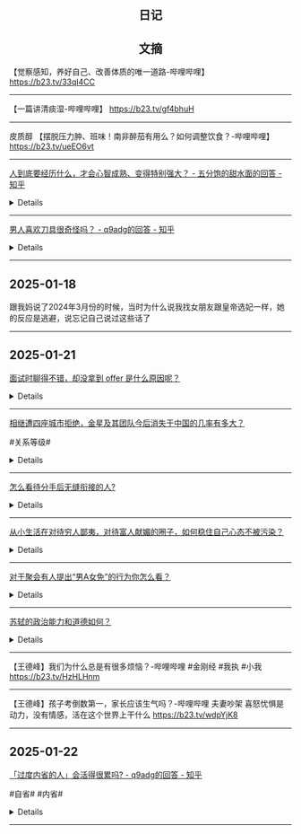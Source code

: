## <center>日记</center>



## <center>文摘</center>


【觉察感知，养好自己、改善体质的唯一道路-哔哩哔哩】 https://b23.tv/33ql4CC

---

【一篇讲清痰湿-哔哩哔哩】 https://b23.tv/gf4bhuH

---

皮质醇
【摆脱压力肿、班味！南非醉茄有用么？如何调整饮食？-哔哩哔哩】 https://b23.tv/ueEO6vt

---

[人到底要经历什么，才会心智成熟、变得特别强大？ - 五分饱的甜水面的回答 - 知乎](
https://www.zhihu.com/question/665426382/answer/80971432534)

<details>

其实，你可以想想，如果你失恋了遇到了一个渣男，如果你不改变，你下一次还会碰到同样的人，永远也走不出来，直到你的认知提升，这件事就过去了！

游戏里的魂斗罗一旦死了，就会重新降临，再次去通关，以让真正的我们完整的体验这个惊险刺激的剧本，根据游戏规则，因为魂斗罗不可以跨越关卡，这就决定了没过的关卡可以反复体验，听到这里，你悟道了什么？

这不和我门生活中遇到的人生难题一样吗？越逃避，它越出现！

你以为换一个另一半，换一个公司，换一个工作，一切都会好吗？只要你的内在问题没解决，那么这个就是你的课题，也是你的心魔直到你面对他们，并且从中获得感悟！

内醒才能破局，死亡不会！
</details>

---

[男人喜欢刀具很奇怪吗？ - q9adg的回答 - 知乎](https://www.zhihu.com/question/524186615/answer/2545538789)
<details>

人是非常复杂的存在，就像一个案子，是需要破的。
“观察”不是“看”，而是条分缕析、抽丝剥茧的分析。否则你不知道要看哪里，看了也看不见该看的东西。
而人一定要学会精确的观察自己，这样才不至于误会自己的感情和诉求。
这个习惯如何至关重要，举个最典型的例子——你是喜欢ta，还是喜欢ta的供养、还是喜欢ta的崇拜？
你是喜欢物理，还是喜欢物理高分带来的赞美？
分不清楚，你会犯下重大人生错误。
很多人一生的悲剧都发源于此。
而怎么观察你自己，这是一个很好的例子。
看看“刀尖”，指天，还是指地？
</details>

---

## 2025-01-18
跟我妈说了2024年3月份的时候，当时为什么说我找女朋友跟皇帝选妃一样，她的反应是逃避，说忘记自己说过这些话了

---

## 2025-01-21

[面试时聊得不错，却没拿到 offer 是什么原因呢？](https://afdian.com/p/ea592f96cffd11ef86c652540025c377)

<details>

#面试愉快#

和候选人聊得不愉快，对面试官而言是一种失职。

因为面试官除了要筛选合格候选人之外，还天然的需要巩固所有能进入面试的候选人对本企业的品牌认同。

其实面试不是一锤子买卖，有可能你这一批没有得到录用，但面试官会把你放进人才池里，让人力部门长期保持关注和接触。这一批录满了，可能你有这些那些的短板暂时没录上，但是给了你反馈，下次有招聘需求通知你，约你谈谈看看你有没有根据反馈自我提升，这对下一次合作有很大的参考意义。

“积极配合需求自我提升”实际上比“技能优秀”的价值都不逊色，而这一点还真必须来个两轮以上才看得出来。

排除这个考虑，单纯从预防公关危机角度，面试官也要避免和候选人发生不愉快。本来人家没有被录取就已经可能有怨气，要是现场还呛起来，分分钟引发公共舆情，显然得不偿失。

因此，“和面试官谈得很愉快”属于题中应有之义，预料中事，几乎和“是否会录取”没有关系，谈不上什么原因。

需要防止的是自己把这种拒绝视为个人的耻辱和失败。

其实企业录用人是非常谨慎小心的，因为用错人成本极其高昂，所以企业的标准往往远超实际需要的挑剔。你没过面试，其实跟你的实际能力是否真能应付那个工作并没有绝对关联，不必理解为“我的工作能力不被认可”。

但有一点你要注意——最常导致面试失败的要害，其实是被混淆为“自信”的傲慢。

这是大部分进入面试环节的候选人被取消资格的本质原因。

你能进面试，一般来说你的履历和作品已经过线了，人家之所以要面谈，主要是看你这人给人的感觉是否好合作。

而是否好合作的要害，总是在看你的傲慢度。

你傲慢，就会导致团队成员想要说服你成本太高，要为你付出太多的情绪能量、士气成本和讨论资源，这是绝不能容忍的。

面试官和你讨论问题，你的立场要坚定的站稳——不要去证明自己是对的，而是要给予所有观点最大的智力支持，公正的寻找最优的答案。

很多年轻人有这种极端错误的反应，一旦面试官流露出一点疑似对ta观点的怀疑，立刻穿起“反PUA”的软猬甲，对面试官的所有表述极力补弱，对对方的表述吹毛求疵，恶意想象，劣向理解，以求自己原本的观点“必胜”。

而不是对对方的看法有充分好奇，先引导对方把所有可能的疑问做最好的、最有力地表达，然后站在公正的立场上充分考虑对方主张成立的可能性，再作出不偏不倚的结论。

最坏的口头禅是什么呢？——“看来您错误理解了我的意思”“不不不，我不是这个意思”。

这话哪里有错？

因为如果真的是对方错误理解的意思，你要说的也是“非常抱歉，我想是我没有表达清楚，请允许我换一个表达方式……”。

为什么？既然你确信对方的立场是积极友好的，那么对方理解错误的责任就得由你至少分担。你直接说“你理解错了”，其实有“责任完全在你”的意味。

如果你不是找工作，只是一般讨论聊天，那这问题不大。但你如果想成为对方未来几年坐在隔壁桌、时时处处要打交道的队友，那么你对“应尽责任”的定义最好更利他一些。

你响鼓不必重锤，也不会“得理不饶人”，并且时时处处懂得避免自己的ego妨碍最佳团队效能，那么你的过关概率大很多。

这种谦卑、宽容、开放的态度，需要平时点滴功夫练起，到时候才能习惯成自然。

所以，不要在网上口不择言，无谓争执，多着眼于建设性，多在补强原则上与人对话。

这直接关系到你的前途。

</details>

---

[相继遭四座城市拒绝，金星及其团队今后消失于中国的几率有多大？](https://afdian.com/p/842cb234a63a11ef866b52540025c377)

#关系等级#

<details>

#仁恕#

并不是很大。

如果真的不给你机会，自然会直接做一些盖棺论定的结论。

类似“取关但不拉黑”这样的操作，本质上其实是提醒你“我对某些行为是拒绝的，但不拒绝你改变这些做法之后重建关系”。

这是成人之间的常规做法，就是人和人的关系有从同心一体 > 志同道合 > 同舟共济 > 礼尚往来 > 敬而远之 > 不相往来 > 势不两立 > 不共戴天 这一连串的递降层级。

4）同心一体，那是完全不设防的，通体透明，没有所谓的隐私和秘密。坦率讲，这不是凡人该有的常态关系。即使是夫妇、情侣，也只能是短期到达这个境界，最好也不要去寻求维系这样的关系，更不要把这种境界当成一种及格线。

3）志同道合，指的是某方面有一样的追求，并且对达成追求的方法论有共识，以至于可以结成同志、同事关系。这不同于一般的工作关系，这是有共同理想的价值共同体。某种意义上讲，这个关系常比血缘亲情更强，所以才有“为了掩护同志不惜自我牺牲”这样的选择。

2）同舟共济，是指存在一致的短期或局部利益，因此可以基于共同利害关系结成盟友彼此帮扶，类似孙刘联盟。这种合作关系往往取决于外敌、危机的延续，不需要双方志同道合。绝大多数的商业合作、职场协作都是这一类。

1）礼尚往来，是指对等交往。你给我打招呼，我也对你点点头。你投我以桃，我报之以李。你损着我的牙眼，我也必还你颜色。这是一个中性关系，也就是所谓的路人关系。

0）敬而远之，是指彼此只承担最低限度的社会礼仪，保持互不挑衅、互不诅咒的原则，不以为敌，但也不求为友，不求为友，但也不以为敌。不干涉、不评价、不破坏、不祝福，各行其道、各安其所，live and let live。

这其实是亲密度的0值点了。但可以这么说——这是一个开放性的位置。

不求为敌，指的是不会为成为朋友制造什么特别的障碍。

不求为友，指的是不会主动的寻求增加来往，但这不意味着拒绝对方寻求增强关系的努力——否则何必避免为成为朋友制造障碍？

这一层，其实本质上只是“不勉强”三个字而已。

-1）势不两立，指的是彼此之间有争斗，存在非此即彼的斗争关系——此方要成功，必须以彼方失败为前提。

但“势不两立”并不涉及生死，不追求肉体消灭，更多的类似“争夺锦标”，追求的是对方落败、下野、失势，而不是死亡，一般是争权夺利这个范畴。

-2）不共戴天，是指字面意义的不能共存，追求的就是对方的灭亡、肉体消灭（cease to exist）

明白了关系的分级，接下来这话对你就至关重要了。

这就关系的基本力学——当双方相互施与同级关系，则关系会趋于稳定；当给予待遇和获得待遇之间存在极差，则关系是不稳定的，而极差的方向才真正反映敌意和善意。

这话定理味道太强，而且实际展开远比直觉上要复杂，所以要具体举例解释一下。

张三对李四是否是敌意，要看张三觉得李四对自己给的是什么待遇，如果张三认为李四给自己的待遇1级，那么张三如果决定给李四2级待遇，就意味着张三在对李四表达善意、张三希望李四也能提升对自己的待遇级别。张三决定给李四1级，那么意味着张三对当前关系状态很满意，希望稳定维持。张三决定给李四0 / -1 / -2，就意味着张三想要降低关系水平。

相应的，张三原本觉得李四给的是+2，自己也给的是+2，结果有一天ta发现李四改成给0了，这时张三决定给+1，张三仍然会认为自己是在释放善意。

说到这里你应该发现了——这跟李四客观上给了张三什么待遇其实无关，仅仅跟张三自己觉得李四给了自己什么待遇有关。

这就是关系力学表达式简单，但是实际运行情况极为复杂的原因。

这种复杂性极好的体现在一个绝妙的悖论上——事实上除了反社会人格者（sociopath），每个人都在默认奉行“给予对方的级别不低于对方给出级别”的行为法则。

你甚至可以说奉行“给予对方的级别不低于对方给出的级别”原则就是人类社会性本能的的数学定义。

然而，你应该很快发现——在所有人都实行“不低于对方定级”这个法则的前提下，怎么可能出现“两个人关系降级”甚至“螺旋形持续降级”这种“数学奇迹”？

因为人们极易误读自己的和对方的定级。

这也是幼稚的关系为什么高度不稳定的根本原因。

举点例子，志同道合的标准是什么？重合度多少可以算志同道合？是90%？还是60%？还是100%？

人越幼稚，这个标准设定得越高，以至于会有“一旦不是100%就属于背叛”这种魔鬼设定。

而“背叛”则会被认定为“从+3一次性跌落到-1”这样的巨大跌落，于是按照“不低于对方给出待遇”的原则，张三可能一下给李四降到0甚至-1，而这时李四会觉得惊诧莫名——因为李四觉得有90%重合就很够志同道合了——甚至只要高于50%就很惊喜了。

而在李四发现张三突然把待遇降到-1甚至0的时候，李四就要面临艰难的选择——是不是要跟着降级？降要到几级？

体会到这么简单的力学规则，实际上可能支撑多么复杂微妙的关系样式了吗？这就像牛顿力学的定律很简单，但是这可以解释的现象却千变万化、诡谲难料一样。

那么，面对如此复杂多变的关系演化，有没有什么“懒人包方案”呢？

有。

1）只要对方给的不是-2，原则不给予对方0级以下待遇。

也就是除非对方搞不共戴天、不死不休的敌对政策，你给对方的最坏待遇也就是敬而远之。

因为低于0级，就要不断的积累关系负债，会导致想要引导关系向正向发展需要先填补的亏空越来越多。这是在给关系改善制造额外的未来障碍，能免则免。

2）除非对方降低到负级别，否则短期内不主动降低对方的待遇。

也就是说，你原先给予同志待遇，发现对方似乎突然冷淡，似乎对你敬而远之，但只要对方没有恶语相向、没有势不两立、没有不共戴天，那么你短期内最好不要调整给对方的待遇。

至于短期是多短，你可以自己掌握，但肯定不是“一发现这个现象就立刻做出降级决定”，你至少需要观察到这个现象持续一个时期，才宜作出降级决定。

3）首次降级幅度不超过对方。

意思是对方把你从+3降到-1，你最好第一次只从+3降到0或+1。对方给你从+1降到-1，那么你原本给的是+2，你最多降到0。

你的降幅不要比对方更大。

4）要多使用临时措施，而不是直接调整关系级别。

如果用外交关系作比喻，这意思是多用“坦率交换看法”“严重关切”“严正交涉”“严重抗议”甚至可以“贸易调查”，但是绝不轻言“降低大使级关系至代办级”，轻言“不承认合法性”。

其实你有丰富的工具可用，没有必要也不应该轻易的以“调整关系级别”为工具去“管理关系”。

这就像玩赛车游戏，新手之所以玩得差，是因为新手几乎只有左满舵和右满舵，约等于手上拿着的不是一个方向盘，而是两个方向键。只有两个方向键想要玩好极品飞车，光是想不开出路肩就得告别名次了。

对着这个系统再去思考当事人得到的待遇，你就会发现目前她得到的其实不是关系降级待遇，而是“事务性的处理”。

反而问题的症结在于金星自己把这个处理怎么理解。如果她要认定这是“严重关系降级”，然后自己来个“对称降级”，甚至自己降级到-1，那才是真的会导致被降级到0。

因为坦率讲，上面这几条原则，基本上就是“仁恕之道”的数学表达。

</details>

---

[怎么看待分手后无缝衔接的人?](https://afdian.com/p/55840c86889c11ef94d052540025c377)

<details>

#无缝#

你试试这么看——

如果对方一分手就可以无缝衔接，证明自己当初是赢得了一个很有魅力的人的倾心。反过来，如果对方长时间无人问津，顺带着也可以算作自己的失败。

在自己没有任何有效依据、也不打算去深究其中过程——这当然是明智的选择——的前提下，这是唯一的答案。

对方这么优秀的人，当然没啥空窗期了，若不是如此，又怎么会有资格跟我有一段缘分？

至于说什么“早已暗通款曲”，这种可能性我根本就不会去考虑——因为我是何等魅力四射的人，哪有人在给我缘分未尽之前有心思去想别的选择的？

这就是我的判定，不需要证据，只有良好祝福，没有羡慕嫉妒恨。

更何况，对方的“缝”越小，我也自然可以更快的我自己的“衔接”——我这边都排队到巴黎了，人家排队容易么。

看到问题了没有？

恋爱这种事，要英雄重英雄。缘分尽了，分道扬镳，香火不尽，无怨无悔。

越是英雄胸襟，越不容易自己向恶处想象，给你疑心暗鬼、杯弓蛇影搞出无数的潜规则、隐忌讳。

对方越自信充盈，你越用不着“守孝三年”。在一起时自由，分了也自在。对方越“自惭形秽”，越是在一起如巨蟒缠身，分开了阴魂不散，半夜里要从电视机里爬出来看你在干嘛。

你如果觉得这个出路“匪夷所思”，你不如算算账，看看你走那些“守孝三年”的路线到底自己多了什么收益，而又付出了什么代价。

一个亏到没裤子穿的的方案，有什么资格跟一个盈利的方案比合理性？

就因为不会算账的自怜瘾君子们爱用点赞机当烟枪吸？

</details>

---

[从小生活在对待穷人鄙夷，对待富人献媚的圈子，如何稳住自己心态不被污染？](https://afdian.com/p/1c71e99c651811ef9e3352540025c377)

<details>

#淤泥里的火花塞#

很多人会认为“出淤泥而不染”的最佳手段是憎恶、鄙视和仇恨——比如一个人出生在小偷之家，于是就靠憎恶、鄙视、仇恨偷窃行为，从而做到出淤泥而不染。

但这实际上是不对的。

出淤泥而不染的最可靠手段是理解、原谅和价值否定。

首先是理解。

也就是从头到尾的、全面的了解对方的动机、行为和结果。人为什么会这么做？ta是怎么做的？ta这么做的总后果是什么？

你要先确切的了解你要“出而不染”的“淤泥”到底是什么，否则你很可能兜一圈回到原点，举个例子，有人发狠“长大绝不像老爹一样打孩子”，这其实不也是一种“欲出淤泥而不染”？然而ta长大了只是换了一种兵器，没用老头子的枣木棍，改用不给饭吃而已。这算做到了出淤泥而不染吗？

如果你不了解你要出的淤泥，不准确的抓住它真正的本质，所谓的“出淤泥而不染”，往往只是换了一种泥，黑泥是淤泥，黄泥就不是吗？

第二，真正了解后，你真要出淤泥而不染，不但不要走向鄙视、仇恨，反而要走向体谅、原谅。

诚然，第一时间的鄙视、仇恨是不可免的，否则你何来出淤泥而不染的动机呢？

但那只是你这个行为的第一推动力，约等于火花塞点燃内燃机的那一下闪光。

真正驱动你走完全程的，不能是火花塞。

这就是为什么有很多人走上了“痛恨 - 理解 - 成为”的道路，因为ta们纯以火花塞当动力驱动，其实根本寸步难移。根本移不动，自然只要稍微“理解”就会“成为”了。

你的痛恨是极为消耗能量的，而且你的痛恨会导致你过度忽视对方的合理性、有效性，以至于当你被愤怒导致的筋疲力竭耗尽耐力的时候，对方的合理性和有效性会闪闪发光。这时候你那点愤怒反而脆弱可笑，你很容易反过来一头扎进你原先所痛恨的淤泥里去。

所以，你不能用愤怒来作为动力谋求出淤泥而不染。

只有在你对某个行为的拒绝并不包含任何愤怒成份（或至少这不是主要成分）的时候，你才可以比较放心的确信你的确是和这个东西分开了。

这就要到第三步——价值否定。

真正的“不染”，是我完全理解你为什么这么做，我也体谅和原谅你这么做——再说一遍，原谅不包含放弃反对、不包含追索契约损失、不包含网开一面——但我不这么做。

我不是因为要寻求道德上的优越感、或者存在上的差异感而不这么做，而是出于对我自己的情况的了解、对我自己的人生理想的理性计划，认定这么做对实现我的人生目标没有足够的正面价值、有太大的机会成本。

我不是否定这件事的客观价值，而是否定塔对我本人的个人价值。

这件事在普世意义上——也就是所谓的“客观上”——是有价值还是无价值，这个要留给历史去判断、去裁定，我只有观点、假设，以及对我个人私域的决断。

这是一个平心静气、了解了所有要素后、不带仇恨、不带冲动，因为几乎没有额外损耗的状态，一个远比怒火中烧、咬牙切齿更坚固的状态。

你到了这个状态，能以理解、怜悯的心态否定，而不是以愤怒、激情的状态抗拒，你才真的可以出淤泥而不染。

不但如此，你还可以做到后者做不到的、然而却是非常典型的出淤泥不染的行为方式——你可以贴着淤泥游。

不是对方有军队而你没军队，只是你的军队是正义的军队。不是对方做生意你就不做生意，而是你做的是有原则的生意。

真正的本质差异，并不显著的体现在外表的截然不同上，恰恰相反，反而很可能会因为彼此激烈的竞争对抗而出现高度的类似——就像两支彼此对抗的军队，往往会非常相似一样。

真正要出淤泥而不染，需要你能掌握的一切优势，这跟“事事截然相反“的粗暴思路往往是不兼容的。

地球上最远的距离是南极和北极，实际上地球上最远的距离是日期线的两边——它们紧紧相邻，但彼此相差一整天。

</details>

---

[对于聚会有人提出“男A女免”的行为你怎么看？](https://afdian.com/p/303827365f0811efb5c952540025c377)

<details>

#抱什么歉#

假设你第一直觉是要拒绝，那么你会怎么说？

“抱歉，这个我接受不了。”

是吧？

那么这个“抱歉”是在报什么“歉”？你想过没有？

抱“我没有能力提出一个让你这个想法行得通的万全之策”的歉。

在中国的礼仪里，无论你的朋友、熟人甚至只是没有公开宣告敌对的陌生人提出什么需求，你都有义务第一时间先去思考有没有可以令其变得可行的策略。

这是无条件的社会义务，是社会化的强制要求。

你想不到，你要先为此抱歉，然后才能行使“拒绝权”。

所以，你拒绝时下意识就会加上这句“抱歉”，而且放在“我接受不了”前面。

这就是这种强制社会性的自然法则在你的行为方式上留下的强制烙印。

不管你有没有意识到，你都会不自觉地照办。

而如果你直接说“我不接受”，而不是“我接受不了”，而且还拒绝在前面加上“抱歉”，你就会立刻在所有目睹者的眼里被打上“此人反社会”的标记，你的档案就会被放进“如无必要，不宜交往”的类别里落灰。

因为你在某件事里绝对不可替代的可能性实在不大，这个“宜交往”的“必要”恐怕永远都攒不够了。

这就是这个规则的残酷性。

你就是装、也要装出一句“抱歉”，就是做戏、也要做出“是我能力有限、接受不了”而不是“我不想接受”的姿态来。

除非你活腻了。

而且你要认识清楚——这个“客气”不是出于提出动议的这个人的面子，而是全社会所有成员的面子。你不照办，后果不是得罪这个提议的人而已，而还会被所有看到你这个行为的人一起拉进ta们私人的黑名单。

这就是这个规矩的严苛程度。

除了你已经宣战的敌人，任何社会成员对你给出提议，不管这个提议你自己喜欢或者不喜欢，你都有绝对的、不容推卸的、由全体社会成员默认强加的“先考虑是否有可行方案”的义务。

你必须要先尽到这个义务，先走过这个必要流程，在这个流程中得出“无有效解”的结论，然后为这个结论“抱歉”，然后才能基于“我的能力不足以承担你的提议所造成的压力”的姿态令对方的提议得到“不可行”的结果。

只有这样，你的拒绝才能安全的被全体社会成员接受，对方如果再拒绝你的拒绝，就会受到其它社会成员的否定和惩诫。

ta提出动议——不管这个动议多么荒唐——本身是受到社会宽容的。你不照规矩走流程就拒绝，社会就会先惩诫你。你照规矩办了，ta不认栽，社会才会去惩诫ta。

很多人会幻想“社会应该提前惩戒提出荒唐动议的人”，希望社会帮自己提前省去后面的标准操作，比如这个答案下大量集中的这种类型的答案就是在做这种不自觉地尝试。

但是这个做法是意义不大的。

因为社会的天性就是亲合作的，是“pro cooperation”的，这是社会本身的生命力所在。

我们现代社会千奇百怪的合作，其中绝大部分都曾经在古代社会是越礼、非法的。

若非有某个“不识时务”、“不知好歹”的人大胆的提出并被社会所容，这些古代社会所没有的千奇百怪的合作形式、组织形态是从何而来？

而历史很显然的在奖励那些“对提出荒谬动议格外宽容”的社会，因为在这方面不如ta们的对立的社会形态极易打输**战争、打输科技战、贸易战。

自然法会惩罚那些喜欢在提案阶段就提前严厉惩罚“提出荒谬提案的人”的社会，而亲睐那些对提案者的荒谬性格外宽容、将配合的义务默认强加在所有的社会成员身上，并要求拒绝必须基于“承受力不足”而不允许基于“我不喜欢”的社会。

这整个设计，就是为了所有的社会成员在提出某种合作建议的时候顾忌尽量少、成功率尽量高、负面后果尽量小。

哪个社会在这方面表现越好，这个社会就会越容易创造新的合作形态，完成以前没人完成过的组织成就，做到以前没人做到过的事，从而在经济繁荣上、制造技术、战争能力上乃至于文化丰富性、艺术创造性上压倒与此背道而驰的社会形态。

所以，不要妄想通过众口一词斥责某个（甚至没有没有触犯法律的）动议过于荒唐来试图“震慑”住这些“白目狂徒”。

因为历史规律不赞成、你所在的社会也不敢、不会支持你的这种努力。

别说你这么干极难奏效，即使局部的、暂时的奏效了，也会随着时间推移迅速的被拆毁、被遗忘，就像这种规范共识从来没有建立起来过一样。

你为此做出的努力都会被时间的河流轻松的夷平，就像海浪无所谓的摧毁一切沙滩上的沙子城堡一样。

一夜过去，了无痕迹。

说到这里，你真正应该沉思的是自然法通过这种设计在表达什么态度，

它其实在暗示——“你为什么不认真的想一想有没有什么巧妙的办法能让这个荒唐的提议行得通”。

举个例子——把这个提议增强为“设立一个最低募款目标，接受匿名捐款，如果你真的想要实现这个构想，你可以约上几个男性同学直接把这个份额都认购掉，但这样一来就不是“男生请女生客”，而是“发起委员会请全体同学客”，只是凑巧发起委员会的成员都是男性罢了。为了避免争议，在最小额度之外还可以接受额外的自由捐款，额外捐款用来购买计划外的体验项目，不愿意领情的同学大可以自由捐助就行了。

这样不就保留了这个实质而又削弱了负面意味？

这类似的手段还有很多——例如假借“几个男同学凑巧一起出差到老家”的机会，反正已经要聚会，于是顺便邀请大家都来凑趣。这个小聚会已经包了足够大的场子，单已经买好了，大家不来都可惜，这不就把客也请了、面子也留了？

这些策略真的是一个也想不到吗？

还是说你出于迅雷不及掩耳的“震怒”，其实根本连想都没有想，就已经冲口而出“抱歉，我无法接受”，甚至“我不愿意”？

这么说吧，你一定要这么办也行，只要你照这个强制性规范把样子做到，你就可以避免那一系列的惩罚生效，你只要不要连这点姿态性的要求都不做，非要自找社会惩罚就行——那可不是跟你客气，那些惩罚都是拳拳到肉、是真金白银的，回头你可别哭穷哭孤独哭没机会。

但从另一面看，如果你不把这句“抱歉”仅仅看作一种需要虚与委蛇的“繁文缛节”，而是真的有这种“不论提议有多么荒唐，我都会跃跃欲试的挑战一下把它补充周全，并把“实在找不到周全之道”视为一种智慧的不足，并真的感到抱歉，把无力承担其代价看作能力的不足，并真的感到遗憾，那么你几乎必定会成为社会的宠儿。

因为首先你就比前者多做了很多练习题，智慧都是这么练出来的。前者借着这愤怒那愤怒把这些智力挑战都拒考了，根本就没有练，哪里能凭空产生“将合作改进到可行”的能力和经验？

其次，不管你是否成功的得到了好方案，你这个宽容性、积极合作的本能立场会大大的激励一切目睹耳闻的社会成员。

ta们也有各种希望达成的合作，ta们也在愁没有显著可行的合作方案，ta们只有诚挚的付费意愿。

这在将来就是你无数的offer的源头。

你周全不了，你可以走“抱歉，无法接受”的路无害的拒绝，但你至少可以得到这些offer，有根据自己的需求来选择、拒绝的机会。

而那些“严苛的威慑者”们呢？通过严厉的惩戒那些“提出荒谬需求的人”，ta们将根本没有机会见到这些offer。

ta们的确省掉了“拒绝的麻烦”，但是却少了选择的机会。

相信我，“选择的机会”绝对比“拒绝的麻烦”值钱得多。

在你获得的选择的机会多到你根本无从应对之前，绝对不建议你先去追求节省“拒绝的麻烦”，这是一种显而易见的错误策略。
</details>

---

[苏轼的政治能力和道德如何？](https://www.zhihu.com/answer/3625944851)

<details>

苏轼和章惇，曾针对盐法隔空打过一次嘴炮。

至于苏轼政治能力到底算什么水平，你们如果能耐心看完，可以自行去判断。

注意，这时候是熙宁八年，苏轼和章惇还没有反目。

所以这算是一次朋友间的政论切磋，双方都在就事论事，并不涉及任何党争立场的问题。

宋代对食盐的管理，大多是官卖。

但河北地区是个例外。

早在北宋开国，赵匡胤就规定了，这个地方听任民间、私人买卖。

按茅坤的分析，河北和燕云十六州唇齿相依，如果对河北盘剥太甚，逼得百姓纷纷投奔契丹，就是因小失大了，所以宋太祖才对这里网开一面。

注意，河北允许私卖，并不是指朝廷啥好处都没有，因为盐税照样是收的。盐商们想买卖食盐，是需要先从官府处购买盐钞的，这也是当时北宋朝廷的一大收入。

到王安石变法时，主打一个广开财源，自然不会放过河北的盐利。

熙宁七年，新党提议，将河北食盐垄断掉，改由朝廷来官卖。

当时，苏轼是密州太守。

在密州有个涛洛盐场，也在朝廷收归官有的名单中。

但苏轼到任才二十来天，就极力上书反对。

他给出的理由有三个。

第一，别惹密州人。

密州的百姓太过生猛，用苏轼的话讲叫“风俗武悍，特好抢劫”。

如今又刚遭了灾，安抚尚且来不及。

在这个节骨眼上，你敢夺他们盐利，他们就敢反给你看。

第二，官卖的话，朝廷吃不下。

河北产盐量巨大，朝廷真要统售统销，那么肯定先要收盐。

可现在的朝廷，哪来多余的钱吃下这么大的食盐量？

到头来，无非就是遇到好一点的官，就先给赊账，后面再慢慢还。

遇到坏一点的官，那必然是刻意压价、巧取豪夺，百姓平白被剥削。

这样做，朝廷在头几年当然能取得巨大利润。

可时间一长，盐商和盐民们也不傻，今后工作起来肯定没有积极性，开始磨洋工。

如此产盐量定然一年不如一年，到时候朝廷收到的盐也肯定是越来越少。

那么还不如一开始只收盐税来的钱多呢！

第三，就算吃下了，你能卖掉吗？

就算给你退一步，你能把河北之盐全部收掉，你就一定可以全部卖掉吗？

请问卖不掉的该怎么办？

存在仓库里，跟粪土有什么区别？


> 轼在钱塘，每执笔断犯盐者，未尝不流涕也。自到京东，见官不卖盐，狱中无盐囚，道上无迁乡配流之民，私窃喜幸。近者复得漕檄，令相度所谓王伯瑜者欲变京东、河北盐法置市易盐务利害，不觉慨然太息也。密州之盐，岁收税钱二千八百余万，为盐一百九十余万秤，此特一郡之数耳。所谓市易盐务者，度能尽买此乎？苟不能尽，民肯舍而不煎，煎而不私卖乎？顷者两浙之民，以盐得罪者，岁万七千人，终不能禁。京东之民，悍于两浙远甚，恐非独万七千人而已。纵使官能尽买，又须尽卖而后可，苟不能尽，其存者与粪土何异，其害又未可以一二言也。愿公救之于未行。若已行，其孰能已之？


苏轼知道自己人微言轻，所以他没有自己上书，而是托了时任宰相的韩绛，这才间接地把河北榷盐这个事给压了下来。

但只是压了一年而已。

到了熙宁八年，苏轼的好基友章惇横插一手。

当时章惇时任三司使，号称“计相”，总揽全国财赋，他向宋神宗建言献策，再次掀起了榷盐之议。

章惇认为：河北食盐还是要官卖！

他的理由有二。

第一，凭什么就你河北特殊？

全国其他诸路都榷盐，唯独河北、京东两路不榷，这像话吗？

你们说河北和契丹毗邻，那陕西还和西夏毗邻呢！

陕西作为边防重地，也榷了盐，如果河北还不榷盐，势必影响全国税赋的公平性。

第二，奸商大大的坏。

近年来，河北、京东失陷的官钱很多，这都是因为盐商从中牟利。

某些奸商“得钞千钱，才售四五百”，剩下的全被他们自己吃了。

这些情况都造成私盐泛滥，朝廷的盐税是年年血亏，全给这帮人挖了墙角，还不如直接官方接手，一了百了！



> 熙宁八年，三司使章惇言：「榷盐独不行於河北、京东，官失盐课不赀，请遣吏偕河北籴便，官诣海场及煮小盐州县与当职官、两路转运司度利害。」从之。所谓小盐，伪盐也。於是诏提举河北、京东盐税革入议，明年手诏三司，河北盐法可如旧，庶商人不致疑惑，亏损额课。
> 三司使章惇言：「河北、京东盐院失陷官钱甚多。诸路榷盐，独河北、京东不榷，官失岁课，其数不赀。乞差官同王子渊诣海场并出产小盐州县，与当职官吏并两路转运司相度利害以闻。」从之。
> 三司使章惇言：「河东永利两监盐岁课旧额二十五万余缗，自许商人入中，粮草增饶，给钞支盐，商人得钞千钱，才售四五百，县官暗失钱数，铺户获利不赀。又私盐不禁，岁课日减，今才十万四千余缗。若计粮草虚估，官才得钱五万余缗，视旧亏十之八。今若依解盐例，募商人入钱请买，或当官自鬻，仍严禁私贩，岁课必大增羡，缘边粮草却用见钱籴买。」


苏轼在密州抗了一年灾，眼看着柳暗花明了，没想到老朋友在朝堂上给自己玩了这么一手。

他当即上书反对。

当然，他这回也不是自己上书，而是托了文彦博。

他反击章惇的理由如下：

第一，陕西与河北根本不一样。

陕西与河北虽然都是边地，但情况不可同日而语。

陕西路是内陆盐，其中的解池之盐，面积不过数十里，产量很少，官府当然有能力收购买卖。

可是京东、河北两路是海盐，广达千里，产量巨多，官府根本无力全部收购专卖，如果强行榷盐，剩余的盐又该如何处置？

第二，奸商走私固然可恨，但官卖绝非解决问题的良药。

奸商上下其手、从中套利，当然是私盐泛滥的原因之一。

但如果进行官卖，问题将会更甚。

比如你所说的陕西路，因为榷盐导致盐价居高不下，百姓只好去偷偷买由西夏走私而来的青盐，这和资敌有什么区别？

再说淮南东路、两浙路的榷盐，也是造成盐价昂贵、走私横行，甚至出现了盐帮以武力运送贩卖私盐的奇观。

之前我在杭州担任过通判，这些情况我都是亲眼看见过的，王安石对此采用武力严酷镇压，结果导致两浙之民仅一年之内，因盐而获罪的就多达一万七千人！

要知道，这还是两浙百姓相对可欺，而京东、河北两路则民风彪悍，如果朝廷施行榷盐，恐怕真是官逼民反，大祸不远了！


> 顷者三司使章惇建言乞榷河北、京东盐，朝廷遣使案视，召周革入觐，已有成议矣。惇之言曰：「河北与陕西皆为边防，而河北独不榷盐，此祖宗一时之误恩也。」轼以为陕西之盐，与京东、河北不同。解池广袤不过数十里，既不可捐以予民，而官亦易以笼取。青盐至自虏中，有可禁止之道，然犹法存而实不行。城门之外，公食青盐。今东北循海皆盐也。其欲笼而取之，正与淮南、两浙无异。轼在余杭时，见两浙之民以犯盐得罪者，一岁至万七千人而莫能止。奸民以兵仗护送，吏士不敢近者，常以数百人为辈，特不为他盗，故上下通知，而不以闻耳。东北之人，悍于淮、浙远甚，平居椎剽之奸，常甲于他路，一旦榷盐，则其祸未易以一二数也。由此观之，祖宗以来，独不榷河北盐者，正事之适宜耳。何名为误哉！且榷盐虽有故事，然要以为非王政也。陕西、淮、浙既未能罢，又欲使京东、河北随之，此犹患风痹人曰，吾左臂既病矣，右臂何为独完，则以酒色伐之，可乎？


当然，章惇也非等闲人物，苏轼所说的情况，他之前也是调研过的。

所以他再次提出榷盐之议，也是有备而来。

章惇表示：我的盐法和之前淮浙的不一样。

之前淮浙百姓被盐法折腾，纯粹是因为官府贱买贵卖，这才坑了百姓。

如今咱们只要贱卖贱卖、薄利多销，就可以既给朝廷带来厚利，又压低市场官盐的价格，如此百姓只愿买便宜的官盐，盐商见无利可图，就不会违法犯禁，去贩卖私盐了。


> 今议者曰：「吾之法与淮、浙不同。淮、浙之民所以不免于私贩，而灶户所以不免于私卖者，以官之买价贱而卖价贵耳。今吾贱买而贱卖，借如每斤官三钱得之，则以四钱出之，盐商私买于灶户，利其贱耳，贱不能减三钱，灶户均为得三钱也，宁以予官乎？将以予私商而犯法乎？此必不犯之道也。」


但苏轼却认为这种想法，无异于儿童之见。

他驳斥道：这种办法根本不可行。

你都说了，现在官钱窘迫，以有限之钱去买无穷之盐，往往无法立刻支付现金，那些盐户最快也要一个月后才能拿到钱。

可人家盐户每天也都是要吃饭的好吧？

如此一来，盐户肯定只能把自家的食盐又卖给盐商，这下利益还是盐商的！

而且东海盐巨多，原本就是供大于求，你还贱卖贱卖，那么卖不出去的盐只会越积越多，于是官府投入的钱只会像无底洞，势必拖垮地方财政。

到时候，还不是重蹈覆辙，再走抬高盐价、贱买贵卖的老路？

况且，京东河北地区，煮蚕缫丝都需要用到盐。

如果盐价高涨了，成本必然增加，丝绸价格也会随之高涨，物价一旦波动，定然后患无穷。

以失民心的代价去得财，就已经够蠢了，更何况你这么搞下去，根本就是民财两失！


> 此无异于儿童之见。东海皆盐也。苟民力之所及，未有舍而不煎，煎而不卖者也。而近岁官钱常若窘迫，遇其急时，百用横生，以有限之钱，买无穷之盐，灶户有朝夕薪米之忧，而官钱在期月之后，则其利必归于私贩无疑也。食之于盐，非若饥之于五谷也。五谷之乏，至于节口并日，而况盐乎？故私贩法重而官盐贵，则民之贫而懦者或不食盐。往在浙中，见山谷之人有数月食无盐者，今将榷之，东北之俗，必不如往日之嗜咸也，而望官课之不亏，疏矣。且淮、浙官盐，本轻而利重，虽有积滞，官未病也。今以三钱为本，一钱为利，自禄吏购赏修筑廒庾之外，所获无几矣。一有积滞不行，官之所丧，可胜计哉！失民而得财，明者不为。况民财两失者乎？
> 且祸莫大于作始，作俑之渐，至于用人，今两路未有盐禁也，故变之难。遣使会议，经年而未果。自古作事欲速而不取众议，未有如今日者也。然犹迟久如此，以明作始之难也。今既已榷之矣，则他日国用不足，添价贵卖，有司以为熟事，行半纸文书而决矣。且明公能必其不添乎？非独明公不能也，今之执政能自必乎？苟不可必，则两路之祸，自今日始。夫东北之蚕，衣被天下。蚕不可无盐，而议者轻欲夺之，是病天下也！


最终的结果，是在苏轼的建议下，章惇的榷盐之议被紧急叫停了。

不过当时章惇也早已从三司使的职位上下来了，这个事的后续他也没有继续管，而是跑去湖南镇压叛乱了。

但可以确定的是，这次辩论并没有影响到两个人的友谊，俩人还是该干什么干什么。

当然了，苏轼两次上书，一次托名韩绛，一次托名文彦博，基本上给自己把甲叠满了，并没有和章惇发生直面冲突，所以章惇并没有对苏轼的反对有所芥蒂，还在几年后的乌台诗案中，对苏轼施以援手，二人真正闹翻，是到元祐更化之后了。



> 元佑元年闰二月，吕陶言：熙宁八年，章惇任三司使起请，乞京东、河北榷盐，其奏状乃曰：「河北、陕西并为边防，今陕西榷盐，而河北独不榷，此祖宗一时误恩也。」有旨依惇所乞，召京东提举盐事周革入议，委陈朴、王子渊相度。文彦博奏罢之。苏轼与文彦博书载章惇言政如吕陶言，轼因说彦博，令奏罢榷盐。如陶所言，则是彦博果奏罢榷盐也。


然而，到了元丰二年，在李察、吴居厚的运作之下，河北还是没逃过榷盐的命运。

而榷盐发生以后的走向，果如当年苏轼预言的一般。

一开始，统一官卖确实给朝廷带来了丰厚的财税收入。

可几年之后，盐价猛增一倍。

奸商固然是打击了，可普通百姓也懵了。贫民吃不到盐，盐都变得跟药一样珍贵。

李察、吴居厚只想着“商贾倍得税缗以为利”。

却不知“商贾将于民间复增卖价以为害也”。

当年宋仁宗时，不是没有人提过河北榷盐，一年能增六十万缗，可还是被仁宗叫停，不是仁宗不知道这个赚钱，而是“藏之官，不若藏之民”。

更加严重的，还有契丹趁火打劫。

你宋的官盐贵是不是？

没关系，我们契丹的盐大大的便宜，快来买我们大契丹的走私盐吧。

于是钱都让契丹赚去了。

两国为此差点没打起来。



> 河北二年以来新行盐法，所在价增一倍，既夺商贾之利，又增居民之价以为息，闻贫家至以盐比药。
> 又言河北榷盐法尚行，民受其弊，贫者不复食。
> 臣在河北，亦知商贾有自请于官，乞罢榷买，愿输倍税。主计者但知于商贾倍得税缗以为利，不知商贾将于民间复增卖价以为害也。庆历六年，既不行三司榷买之法，又不从转运司增税之请，仁宗直谓朕虑河北军民骤食贵盐，可令依旧。是时计岁增几六十万缗，仁宗岂不知为公家之利？意谓藏之官不若藏之民。今陛下即位之始，宜法仁宗之意，不宜以小利失人心也。
> 河北榷盐，未必敷前日税额，且契丹盐益售，虑启边隙。


可以说，河北的榷盐之害，几乎都被苏轼不幸言中。

那么这个时候，苏轼为什么不站出来阻止了？

因为这一年的苏轼，正因为乌台诗案在御史台里蹲大狱呢，后来在亲朋故旧的多方营救下，他才总算出狱，然后就被皇帝打发，滚去黄州写《赤壁赋》了。

</details>

---

【王德峰】我们为什么总是有很多烦恼？-哔哩哔哩
#金刚经 #我执 #小我
https://b23.tv/HzHLHnm

---

【王德峰】孩子考倒数第一，家长应该生气吗？-哔哩哔哩
夫妻吵架  喜怒忧惧是动力，没有情感，活在这个世界上干什么
https://b23.tv/wdpYjK8

---

## 2025-01-22

[「过度内省的人」会活得很累吗? - q9adg的回答 - 知乎](https://www.zhihu.com/question/646969841/answer/3633026221)

#自省# #内省#

<details>

#失败福寿膏#

什么叫内省？

一些人的“内省”只不过是在给自己想罪名。

ta们在迷信一种神奇的管理方法，似乎只要宣布一个罪名，然后成功的刺激羞耻感，然后问题就会神奇的解决和好转。

来来来，你给我设计艘星舰，设计不出来吧？来，我给你讨论三天三夜，列出你的十大罪名，又是不积极啦、又是太保守啦、又是不够自信啦、又是想太多啦……你来个羞愧无地，到了来块豆腐都能撞死这种境界。

来，笔给你，这回星舰可以画出来了吧？

你画啊。

你画个锤子。

内省是在想办法，想的都是星舰，是“我之前觉得必须绑个大火箭是不是过于武断了”。而得出这种结论的目的不是要你为武断感到羞愧，而是要你马上拿起笔算算四个大发动机改成十六个小发动机行不行。

等你算完了十六个小发动机真的行，你还有时间，你再去“羞愧“一下。

时间不够，“羞愧”可以省略，算小发动机不可以！

你不要搞错了“内省”在干嘛！

内省的目标输出物不是罪名和羞耻感，而是新的方案！

脑袋里想的应该是物理化学生物学会计学，而不是伦理学、法学！

你搞出一堆罪名，却没有一个方案，你这时间怎么分配的？

你有方案，你才有资格享受一下羞耻感——

**不错，给自己定罪、让自己羞耻，本质上根本不是折磨，而是一种享乐，这才是你沉迷于此的根本原因。**

**由此丧失动能、陷入抑郁，只是这种享乐的后遗症，而根本没有改变“这本身是一种享乐”的本质。**

**你只是拿着这个后遗症在为自己不顾正确目标、一心沉迷享乐的事实做掩饰，想要用“我事后涕泪横流，百爪挠心”来试图证明“我可没有玩弄审判快感和义人快感”。**

**你根本就不是在“内省”，你是迫不及待把你新犯的错拿票子卷了躲进医务室里当鸦片吸了！**

**吸完了躺在病床上流着口水直抽抽，直呼救救我。**

**你在这怪医务室，问“是不是进医务室对健康不好”。**

**你少拿这幅鬼样子卖可怜，你这抽失败福寿膏的大烟鬼。**

**下回你还敢搞这套，tm自己打断狗腿。**

</details>

---

